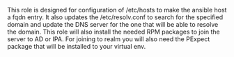 This role is designed for configuration of /etc/hosts to make the ansible host a fqdn entry.  It also updates the /etc/resolv.conf to search for the specified domain and update the DNS server for the one that will be able to resolve the domain.
This role will also install the needed RPM packages to join the server to AD or IPA. 
For joining to realm you will also need the PExpect package that will be installed to your virtual env. 
